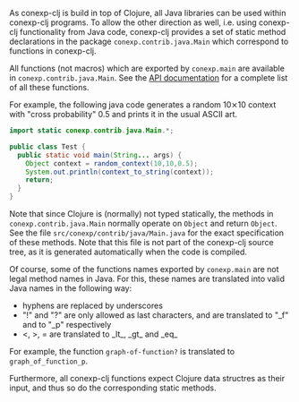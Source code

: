 As conexp-clj is build in top of Clojure, all Java libraries can be used within conexp-clj
programs.  To allow the other direction as well, i.e. using conexp-clj functionality from
Java code, conexp-clj provides a set of static method declarations in the package
`conexp.contrib.java.Main` which correspond to functions in conexp-clj.

All functions (not macros) which are exported by `conexp.main` are available in
`conexp.contrib.java.Main`.  See the [API documentation](API) for a complete list of all
these functions.

For example, the following java code generates a random 10⨯10 context with "cross
probability" 0.5 and prints it in the usual ASCII art.

```java
import static conexp.contrib.java.Main.*;

public class Test {
  public static void main(String... args) {
    Object context = random_context(10,10,0.5);
    System.out.println(context_to_string(context));
    return;
  }
}
```

Note that since Clojure is (normally) not typed statically, the methods in
`conexp.contrib.java.Main` normally operate on `Object` and return `Object`.  See the file
`src/conexp/contrib/java/Main.java` for the exact specification of these methods.  Note
that this file is not part of the conexp-clj source tree, as it is generated automatically
when the code is compiled.

Of course, some of the functions names exported by `conexp.main` are not legal method
names in Java.  For this, these names are translated into valid Java names in the
following way:
- hyphens are replaced by underscores
- "!" and "?" are only allowed as last characters, and are translated to "\_f" and to
  "\_p" respectively
- \<, \>, = are translated to \_lt\_, \_gt\_ and \_eq\_

For example, the function `graph-of-function?` is translated to `graph_of_function_p`.

Furthermore, all conexp-clj functions expect Clojure data structres as their input, and
thus so do the corresponding static methods.
